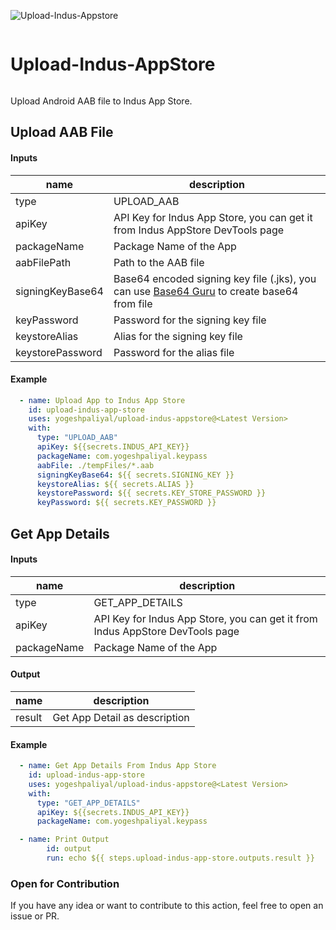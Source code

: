 ![Upload-Indus-Appstore](https://github.com/yogeshpaliyal/upload-indus-appstore/assets/9381846/3cd8c2f6-4aa8-4f17-a28e-4af7e6239b84)


 <div style="display: inline-block"  align="center">
<h1>Upload-Indus-AppStore</h1>
 </div>

Upload Android AAB file to Indus App Store.


## Upload AAB File
####  Inputs
| name             | description                                                                                                                             |
|------------------|-----------------------------------------------------------------------------------------------------------------------------------------|
| type | UPLOAD_AAB |
| apiKey           | API Key for Indus App Store, you can get it from Indus AppStore DevTools page                                                           |
| packageName      | Package Name of the App                                                                                                                 |
| aabFilePath      | Path to the AAB file                                                                                                                    |
| signingKeyBase64 | Base64 encoded signing key file (.jks), you can use [Base64 Guru](https://base64.guru/converter/encode/file) to create base64 from file |
| keyPassword      | Password for the signing key file                                                                                                       |
| keystoreAlias    | Alias for the signing key file                                                                                                          |
| keystorePassword | Password for the alias file                

#### Example
```yaml
  - name: Upload App to Indus App Store
    id: upload-indus-app-store
    uses: yogeshpaliyal/upload-indus-appstore@<Latest Version>
    with:
      type: "UPLOAD_AAB"
      apiKey: ${{secrets.INDUS_API_KEY}}
      packageName: com.yogeshpaliyal.keypass
      aabFile: ./tempFiles/*.aab
      signingKeyBase64: ${{ secrets.SIGNING_KEY }}
      keystoreAlias: ${{ secrets.ALIAS }}
      keystorePassword: ${{ secrets.KEY_STORE_PASSWORD }}
      keyPassword: ${{ secrets.KEY_PASSWORD }}
```


## Get App Details
####  Inputs
| name             | description                                                                                                                             |
|------------------|-----------------------------------------------------------------------------------------------------------------------------------------|
| type | GET_APP_DETAILS |
| apiKey           | API Key for Indus App Store, you can get it from Indus AppStore DevTools page                                                           |
| packageName      | Package Name of the App                                                                                                                 |

#### Output
| name             | description                                                                                                                             |
|------------------|-----------------------------------------------------------------------------------------------------------------------------------------|
| result | Get App Detail as description | 



#### Example
```yaml
  - name: Get App Details From Indus App Store
    id: upload-indus-app-store
    uses: yogeshpaliyal/upload-indus-appstore@<Latest Version>
    with:
      type: "GET_APP_DETAILS"
      apiKey: ${{secrets.INDUS_API_KEY}}
      packageName: com.yogeshpaliyal.keypass

  - name: Print Output
        id: output
        run: echo ${{ steps.upload-indus-app-store.outputs.result }}
```


### Open for Contribution
If you have any idea or want to contribute to this action, feel free to open an issue or PR.






